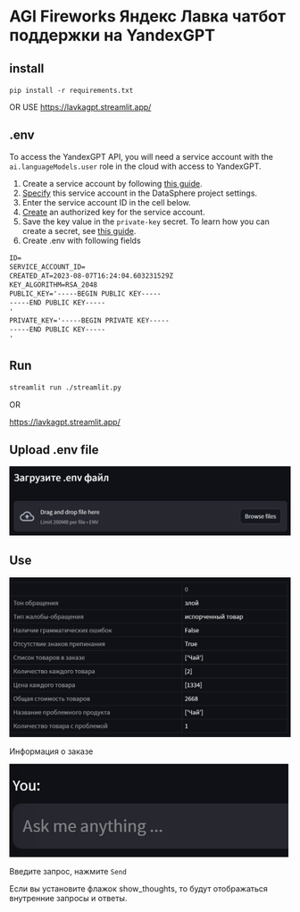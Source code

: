 # AGI Fireworks Яндекс Лавка чатбот поддержки на YandexGPT
## install
```pip install -r requirements.txt```

OR USE https://lavkagpt.streamlit.app/

## .env

To access the YandexGPT API, you will need a service account with the `ai.languageModels.user` role in the cloud with access to YandexGPT.
1. Create a service account by following [this guide](https://cloud.yandex.ru/docs/iam/operations/sa/create).
2. [Specify](https://cloud.yandex.ru/docs/datasphere/operations/projects/update) this service account in the DataSphere project settings.
3. Enter the service account ID in the cell below.
4. [Create](https://cloud.yandex.ru/docs/iam/operations/authorized-key/create) an authorized key for the service account. 
5. Save the key value in the `private-key` secret. To learn how you can create a secret, see [this guide](https://cloud.yandex.ru/docs/datasphere/operations/data/secrets).
6. Create .env with following fields

```
ID=
SERVICE_ACCOUNT_ID=
CREATED_AT=2023-08-07T16:24:04.603231529Z
KEY_ALGORITHM=RSA_2048
PUBLIC_KEY='-----BEGIN PUBLIC KEY-----
-----END PUBLIC KEY-----
'
PRIVATE_KEY='-----BEGIN PRIVATE KEY-----
-----END PUBLIC KEY-----
'
```

## Run

```bash
streamlit run ./streamlit.py
```

OR

https://lavkagpt.streamlit.app/

## Upload .env file
![Alt text](image.png)

## Use

![Alt text](image-1.png)


Информация о заказе

![Alt text](image-2.png)

Введите запрос, нажмите `Send`

Если вы установите флажок show_thoughts, то будут отображаться внутренние запросы и ответы.
